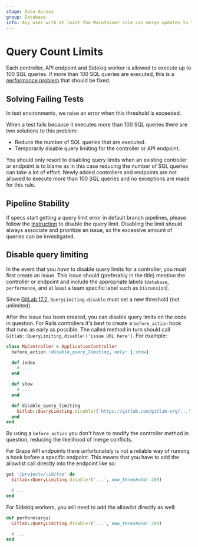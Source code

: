 ```yaml
---
stage: Data Access
group: Database
info: Any user with at least the Maintainer role can merge updates to this content. For details, see https://docs.gitlab.com/ee/development/development_processes.html#development-guidelines-review.
---
```


# Query Count Limits

Each controller, API endpoint and Sidekiq worker is allowed to execute up to
100 SQL queries.
If more than 100 SQL queries are executed, this is a
[performance problem](../performance.md) that should be fixed.

## Solving Failing Tests

In test environments, we raise an error when this threshold is exceeded.

When a test fails because it executes more than 100 SQL queries there are two
solutions to this problem:

- Reduce the number of SQL queries that are executed.
- Temporarily disable query limiting for the controller or API endpoint.

You should only resort to disabling query limits when an existing controller or endpoint
is to blame as in this case reducing the number of SQL queries can take a lot of
effort. Newly added controllers and endpoints are not allowed to execute more
than 100 SQL queries and no exceptions are made for this rule.

## Pipeline Stability

If specs start getting a query limit error in default branch pipelines, please follow the [instruction](#disable-query-limiting) to disable the query limit.
Disabling the limit should always associate and prioritize an issue, so the excessive amount of queries can be investigated.

## Disable query limiting

In the event that you _have_ to disable query limits for a controller, you must first
create an issue. This issue should (preferably in the title) mention the
controller or endpoint and include the appropriate labels (`database`,
`performance`, and at least a team specific label such as `Discussion`).

Since [GitLab 17.2](https://gitlab.com/gitlab-org/gitlab/-/merge_requests/157016),
`QueryLimiting.disable` must set a new threshold (not unlimited).

After the issue has been created, you can disable query limits on the code in question. For
Rails controllers it's best to create a `before_action` hook that runs as early
as possible. The called method in turn should call
`Gitlab::QueryLimiting.disable!('issue URL here')`. For example:

```ruby
class MyController < ApplicationController
  before_action :disable_query_limiting, only: [:show]

  def index
    # ...
  end

  def show
    # ...
  end

  def disable_query_limiting
    Gitlab::QueryLimiting.disable!('https://gitlab.com/gitlab-org/...', new_threshold: 200)
  end
end
```

By using a `before_action` you don't have to modify the controller method in
question, reducing the likelihood of merge conflicts.

For Grape API endpoints there unfortunately is not a reliable way of running a
hook before a specific endpoint. This means that you have to add the allowlist
call directly into the endpoint like so:

```ruby
get '/projects/:id/foo' do
  Gitlab::QueryLimiting.disable!('...', new_threshold: 200)

  # ...
end
```

For Sidekiq workers, you will need to add the allowlist directly as well:

```ruby
def perform(args)
  Gitlab::QueryLimiting.disable!('...', new_threshold: 200)

  # ...
end
```
